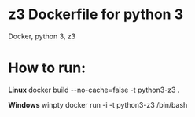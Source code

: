 # z3 Dockerfile for python 3

Docker, python 3, z3

# How to run:

**Linux**
docker build --no-cache=false -t python3-z3 .

**Windows**
winpty docker run -i -t python3-z3 /bin/bash
